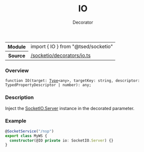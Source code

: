 
<header class="symbol-info-header"><h1 id="io">IO</h1><label class="symbol-info-type-label decorator">Decorator</label></header>
<!-- summary -->
<section class="symbol-info"><table class="is-full-width"><tbody><tr><th>Module</th><td><div class="lang-typescript"><span class="token keyword">import</span> { IO }&nbsp;<span class="token keyword">from</span>&nbsp;<span class="token string">"@tsed/socketio"</span></div></td></tr><tr><th>Source</th><td><a href="https://github.com/Romakita/ts-express-decorators/blob/v4.17.1/src//socketio/decorators/io.ts#L0-L0">/socketio/decorators/io.ts</a></td></tr></tbody></table></section>
<!-- overview -->


### Overview


<pre><code class="typescript-lang ">function <span class="token function">IO</span><span class="token punctuation">(</span>target<span class="token punctuation">:</span> <a href="#api/core/type"><span class="token">Type</span></a><<span class="token keyword">any</span>><span class="token punctuation">,</span> targetKey<span class="token punctuation">:</span> <span class="token keyword">string</span><span class="token punctuation">,</span> descriptor<span class="token punctuation">:</span> TypedPropertyDescriptor<Function> | <span class="token keyword">number</span><span class="token punctuation">)</span><span class="token punctuation">:</span> <span class="token keyword">any</span><span class="token punctuation">;</span></code></pre>


<!-- Parameters -->

<!-- Description -->


### Description

Inject the [SocketIO.Server](https://socket.io/docs/server-api/) instance in the decorated parameter.

### Example

```typescript
@SocketService("/nsp")
export class MyWS {
  constructor(@IO private io: SocketIO.Server) {}
}
```

<!-- Members -->

